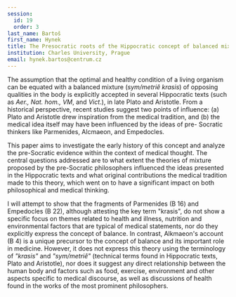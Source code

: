 ```yaml
---
session:
  id: 19
  order: 3
last_name: Bartoš
first_name: Hynek
title: The Presocratic roots of the Hippocratic concept of balanced mixtures
institution: Charles University, Prague
email: hynek.bartos@centrum.cz
---
```


The assumption that the optimal and healthy condition of a living organism can be equated with a balanced mixture (*sym/metriê krasis*) of opposing qualities in the body is explicitly accepted in several Hippocratic texts (such as *Aer., Nat. hom., VM*, and *Vict*.), in late Plato and Aristotle. From a historical perspective, recent studies suggest two points of influence: (a) Plato and Aristotle drew inspiration from the medical tradition, and (b) the medical idea itself may have been influenced by the ideas of pre- Socratic thinkers like Parmenides, Alcmaeon, and Empedocles.

This paper aims to investigate the early history of this concept and analyze the pre-Socratic evidence within the context of medical thought. The central questions addressed are to what extent the theories of mixture proposed by the pre-Socratic philosophers influenced the ideas presented in the Hippocratic texts and what original contributions the medical tradition made to this theory, which went on to have a significant impact on both philosophical and medical thinking.

I will attempt to show that the fragments of Parmenides (B 16) and Empedocles (B 22), although attesting the key term "krasis", do not show a specific focus on themes related to health and illness, nutrition and environmental factors that are typical of medical statements, nor do they explicitly express the concept of balance. In contrast, Alkmaeon's account (B 4) is a unique precursor to the concept of balance and its important role in medicine. However, it does not express this theory using the terminology of *"krasis"* and *"sym/metriê"* (technical terms found in Hippocratic texts, Plato and Aristotle), nor does it suggest any direct relationship between the human body and factors such as food, exercise, environment and other aspects specific to medical discourse, as well as discussions of health found in the works of the most prominent philosophers.

